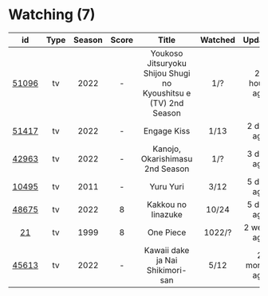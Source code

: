 # Watching (7)

|                      id                      | Type | Season | Score |                              Title                              | Watched |    Updated   | Start Date |
| :------------------------------------------: | :--: | :----: | :---: | :-------------------------------------------------------------: | :-----: | :----------: | :--------: |
| [51096](https://myanimelist.net/anime/51096) |  tv  |  2022  |   -   | Youkoso Jitsuryoku Shijou Shugi no Kyoushitsu e (TV) 2nd Season |   1/?   | 20 hours ago | 07/05/2022 |
| [51417](https://myanimelist.net/anime/51417) |  tv  |  2022  |   -   |                           Engage Kiss                           |   1/13  |  2 days ago  | 07/03/2022 |
| [42963](https://myanimelist.net/anime/42963) |  tv  |  2022  |   -   |                 Kanojo, Okarishimasu 2nd Season                 |   1/?   |  3 days ago  | 07/02/2022 |
| [10495](https://myanimelist.net/anime/10495) |  tv  |  2011  |   -   |                            Yuru Yuri                            |   3/12  |  5 days ago  | 06/30/2022 |
| [48675](https://myanimelist.net/anime/48675) |  tv  |  2022  |   8   |                        Kakkou no Iinazuke                       |  10/24  |  5 days ago  | 04/25/2022 |
|    [21](https://myanimelist.net/anime/21)    |  tv  |  1999  |   8   |                            One Piece                            |  1022/? |  2 weeks ago | 01/01/2014 |
| [45613](https://myanimelist.net/anime/45613) |  tv  |  2022  |   -   |                 Kawaii dake ja Nai Shikimori-san                |   5/12  | 2 months ago | 04/10/2022 |